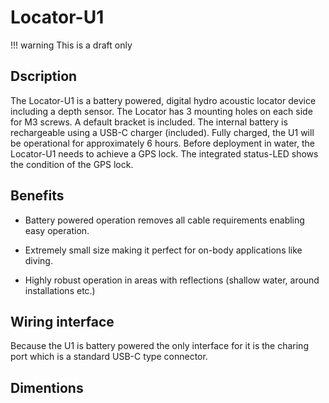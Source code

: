 # Locator-U1

!!! warning
    This is a draft only

## Dscription

The Locator-U1 is a battery powered, digital hydro acoustic locator device including a depth sensor. The Locator has 3 mounting holes on each side for M3 screws. A default bracket is included. The internal battery is rechargeable using a USB-C charger (included). Fully charged, the U1 will be operational for approximately 6 hours. Before deployment in water, the Locator-U1 needs to achieve a GPS lock. The integrated status-LED shows the condition of the GPS lock. 

## Benefits

* Battery powered operation removes all cable requirements enabling easy operation.

* Extremely small size making it perfect for on-body applications like diving.

* Highly robust operation in areas with reflections (shallow water, around installations etc.)

## Wiring interface

Because the U1 is battery powered the only interface for it is the charing port which is a standard USB-C type connector.

## Dimentions